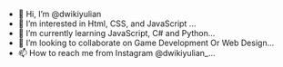 - 👋 Hi, I’m @dwikiyulian
- 👀 I’m interested in Html, CSS, and  JavaScript ...
- 🌱 I’m currently learning JavaScript, C# and Python...
- 💞️ I’m looking to collaborate on Game Development Or Web Design...
- 📫 How to reach me from Instagram @dwikiyulian_...

<!---
dwikiyulian/dwikiyulian is a ✨ special ✨ repository because its `README.md` (this file) appears on your GitHub profile.
You can click the Preview link to take a look at your changes.
--->
